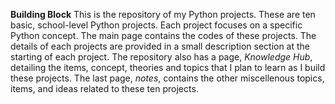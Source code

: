 **Building Block**
This is the repository of my Python projects. These are ten basic, school-level Python projects. Each project focuses on a specific Python concept. 
The main page contains the codes of these projects. The details of each projects are provided in a small description section at the starting of each project.
The repository also has a page, *Knowledge Hub*, detailing the items, concept, theories and topics that I plan to learn as I build these projects.
The last page, *notes*, contains the other miscellenous topics, items, and ideas related to these ten projects.

